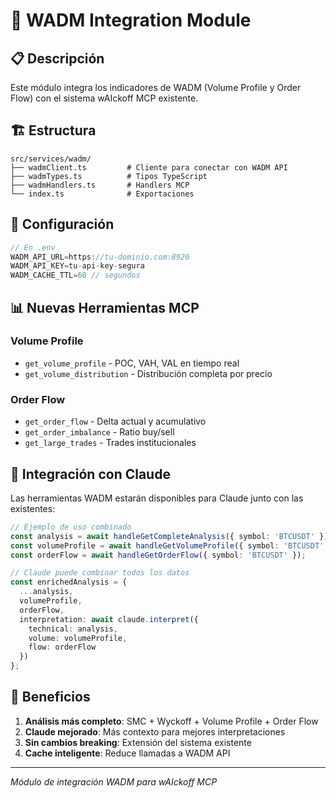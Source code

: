 # 🔗 WADM Integration Module

## 📋 Descripción

Este módulo integra los indicadores de WADM (Volume Profile y Order Flow) con el sistema wAIckoff MCP existente.

## 🏗️ Estructura

```
src/services/wadm/
├── wadmClient.ts         # Cliente para conectar con WADM API
├── wadmTypes.ts          # Tipos TypeScript
├── wadmHandlers.ts       # Handlers MCP
└── index.ts              # Exportaciones
```

## 🔧 Configuración

```typescript
// En .env
WADM_API_URL=https://tu-dominio.com:8920
WADM_API_KEY=tu-api-key-segura
WADM_CACHE_TTL=60 // segundos
```

## 📊 Nuevas Herramientas MCP

### Volume Profile
- `get_volume_profile` - POC, VAH, VAL en tiempo real
- `get_volume_distribution` - Distribución completa por precio

### Order Flow
- `get_order_flow` - Delta actual y acumulativo
- `get_order_imbalance` - Ratio buy/sell
- `get_large_trades` - Trades institucionales

## 🤖 Integración con Claude

Las herramientas WADM estarán disponibles para Claude junto con las existentes:

```typescript
// Ejemplo de uso combinado
const analysis = await handleGetCompleteAnalysis({ symbol: 'BTCUSDT' });
const volumeProfile = await handleGetVolumeProfile({ symbol: 'BTCUSDT' });
const orderFlow = await handleGetOrderFlow({ symbol: 'BTCUSDT' });

// Claude puede combinar todos los datos
const enrichedAnalysis = {
  ...analysis,
  volumeProfile,
  orderFlow,
  interpretation: await claude.interpret({
    technical: analysis,
    volume: volumeProfile,
    flow: orderFlow
  })
};
```

## 🚀 Beneficios

1. **Análisis más completo**: SMC + Wyckoff + Volume Profile + Order Flow
2. **Claude mejorado**: Más contexto para mejores interpretaciones
3. **Sin cambios breaking**: Extensión del sistema existente
4. **Cache inteligente**: Reduce llamadas a WADM API

---

*Módulo de integración WADM para wAIckoff MCP*
